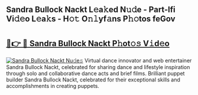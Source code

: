 ## Sandra Bullock Nackt L𝚎a𝚔ed N𝚞𝚍e - Part-lfi Vi𝚍𝚎o L𝚎a𝚔s - H𝚘𝚝 O𝚗𝚕yf𝚊ns P𝚑𝚘tos feGov

# <h2><a href="http://kfdo4d.oniu.top/?m=Sandra+Bullock+Nackt">🔗👉 🔴 Sandra Bullock Nackt P𝚑ot𝚘𝚜 V𝚒d𝚎o</a></h2>

[![Sandra Bullock Nackt Nu𝚍e𝚜](https://i.imgur.com/0qMVB7G.gif)](http://kfdo4d.oniu.top/?m=Sandra+Bullock+Nackt)
Virtual dance innovator and web entertainer Sandra Bullock Nackt, celebrated for sharing dance and lifestyle inspiration through solo and collaborative dance acts and brief films. Brilliant puppet builder Sandra Bullock Nackt, celebrated for their exceptional skills and accomplishments in creating puppets.  

